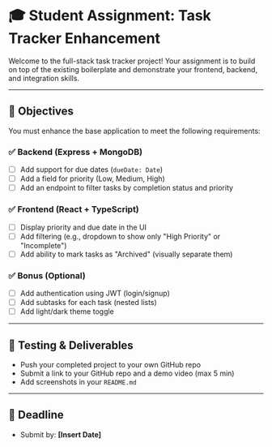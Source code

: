 # 🎓 Student Assignment: Task Tracker Enhancement

Welcome to the full-stack task tracker project! Your assignment is to build on top of the existing boilerplate and demonstrate your frontend, backend, and integration skills.

---

## 📌 Objectives

You must enhance the base application to meet the following requirements:

### ✅ Backend (Express + MongoDB)
- [ ] Add support for due dates (`dueDate: Date`)
- [ ] Add a field for priority (Low, Medium, High)
- [ ] Add an endpoint to filter tasks by completion status and priority

### ✅ Frontend (React + TypeScript)
- [ ] Display priority and due date in the UI
- [ ] Add filtering (e.g., dropdown to show only "High Priority" or "Incomplete")
- [ ] Add ability to mark tasks as "Archived" (visually separate them)

### ✅ Bonus (Optional)
- [ ] Add authentication using JWT (login/signup)
- [ ] Add subtasks for each task (nested lists)
- [ ] Add light/dark theme toggle

---

## 🧪 Testing & Deliverables
- Push your completed project to your own GitHub repo
- Submit a link to your GitHub repo and a demo video (max 5 min)
- Add screenshots in your `README.md`

---

## 📅 Deadline
- Submit by: **[Insert Date]**